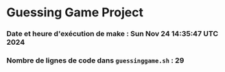 # Guessing Game Project

### Date et heure d'exécution de make : Sun Nov 24 14:35:47 UTC 2024

### Nombre de lignes de code dans `guessinggame.sh` : 29
